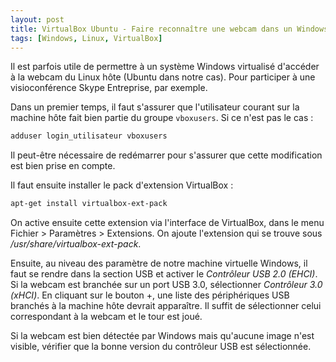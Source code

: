 ```yaml
---
layout: post
title: VirtualBox Ubuntu - Faire reconnaître une webcam dans un Windows virtualisé
tags: [Windows, Linux, VirtualBox]
---
```


Il est parfois utile de permettre à un système Windows virtualisé d'accéder à la
webcam du Linux hôte (Ubuntu dans notre cas). Pour participer à une visioconférence
Skype Entreprise, par exemple.

Dans un premier temps, il faut s'assurer que l'utilisateur courant sur la machine
hôte fait bien partie du groupe `vboxusers`. Si ce n'est pas le cas :

 ```bash
 adduser login_utilisateur vboxusers
 ```

Il peut-être nécessaire de redémarrer pour s'assurer que cette modification est
bien prise en compte.

Il faut ensuite installer le pack d'extension VirtualBox :

```bash
apt-get install virtualbox-ext-pack
```

On active ensuite cette extension via l'interface de VirtualBox, dans le menu
Fichier > Paramètres > Extensions. On ajoute l'extension qui se trouve sous
*/usr/share/virtualbox-ext-pack*.

Ensuite, au niveau des paramètre de notre machine virtuelle Windows, il faut
se rendre dans la section USB et activer le *Contrôleur USB 2.0 (EHCI)*. Si la
webcam est branchée sur un port USB 3.0, sélectionner *Contrôleur 3.0 (xHCI)*.
En cliquant sur le bouton +, une liste des périphériques USB branchés à la machine
hôte devrait apparaître. Il suffit de sélectionner celui correspondant à la webcam
et le tour est joué.

Si la webcam est bien détectée par Windows mais qu'aucune image n'est visible,
vérifier que la bonne version du contrôleur USB est sélectionnée.
